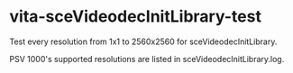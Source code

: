 # vita-sceVideodecInitLibrary-test

Test every resolution from 1x1 to 2560x2560 for sceVideodecInitLibrary.

PSV 1000's supported resolutions are listed in sceVideodecInitLibrary.log.